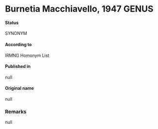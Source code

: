 Burnetia Macchiavello, 1947 GENUS
=======

#### Status
SYNONYM

#### According to
IRMNG Homonym List

#### Published in
null

#### Original name
null

### Remarks
null